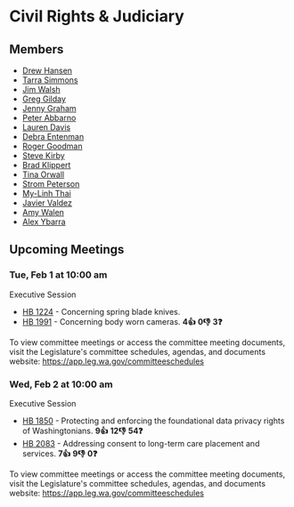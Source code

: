 # Civil Rights & Judiciary
## Members
* [Drew Hansen](/person/leg/drew.hansen.md)
* [Tarra Simmons](/person/leg/tarra.simmons.md)
* [Jim Walsh](/person/leg/jim.walsh.md)
* [Greg Gilday](/person/leg/greg.gilday.md)
* [Jenny Graham](/person/leg/graham_je.md)
* [Peter Abbarno](/person/leg/peter.abbarno.md)
* [Lauren Davis](/person/leg/davis_la.md)
* [Debra Entenman](/person/leg/entenman_de.md)
* [Roger Goodman](/person/leg/roger.goodman.md)
* [Steve Kirby](/person/leg/steve.kirby.md)
* [Brad Klippert](/person/leg/brad.klippert.md)
* [Tina Orwall](/person/leg/tina.orwall.md)
* [Strom Peterson](/person/leg/strom.peterson.md)
* [My-Linh Thai](/person/leg/thai_my.md)
* [Javier Valdez](/person/leg/javier.valdez.md)
* [Amy Walen](/person/leg/walen_am.md)
* [Alex Ybarra](/person/leg/ybarra_al.md)
## Upcoming Meetings
### Tue, Feb 1 at 10:00 am
Executive Session
* [HB 1224](/bill/2021-22/hb/1224/) - Concerning spring blade knives.
* [HB 1991](/bill/2021-22/hb/1991/) - Concerning body worn cameras. **4👍** **0👎** **3❓**

To view committee meetings or access the committee meeting documents, visit the Legislature's committee schedules, agendas, and documents website:  https://app.leg.wa.gov/committeeschedules

### Wed, Feb 2 at 10:00 am
Executive Session
* [HB 1850](/bill/2021-22/hb/1850/) - Protecting and enforcing the foundational data privacy rights of Washingtonians. **9👍** **12👎** **54❓**
* [HB 2083](/bill/2021-22/hb/2083/) - Addressing consent to long-term care placement and services. **7👍** **9👎** **0❓**

To view committee meetings or access the committee meeting documents, visit the Legislature's committee schedules, agendas, and documents website:  https://app.leg.wa.gov/committeeschedules
